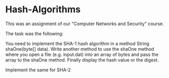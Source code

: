 # Hash-Algorithms
This was an assignment of our "Computer Networks and Security" course.

The task was the following:

You need to implement the SHA-1 hash algorithm in a method String shaOne(byte[]
data). Write another method to use the shaOne method where you open a file (e.g. input.dat)
into an array of bytes and pass the array to the shaOne method. Finally display the hash value or
the digest.

Implement the same for SHA-2